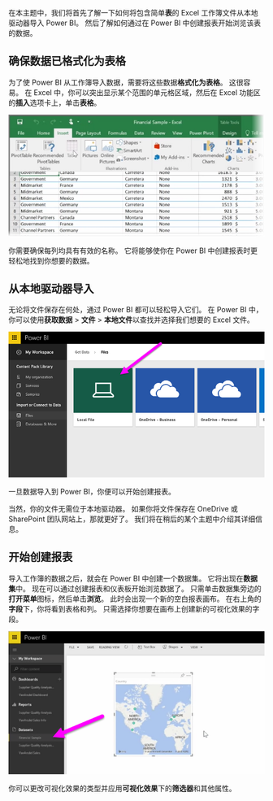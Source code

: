 在本主题中，我们将首先了解一下如何将包含简单**表**的 Excel 工作簿文件从本地驱动器导入 Power BI。 然后了解如何通过在 Power BI 中创建报表开始浏览该表的数据。

## <a name="make-sure-your-data-is-formatted-as-a-table"></a>确保数据已格式化为表格
为了使 Power BI 从工作簿导入数据，需要将这些数据**格式化为表格**。 这很容易。 在 Excel 中，你可以突出显示某个范围的单元格区域，然后在 Excel 功能区的**插入**选项卡上，单击**表格**。

![](media/5-2-upload-excel/5-2_1.png)

你需要确保每列均具有有效的名称。 它将能够使你在 Power BI 中创建报表时更轻松地找到你想要的数据。

## <a name="import-from-a-local-drive"></a>从本地驱动器导入
无论将文件保存在何处，通过 Power BI 都可以轻松导入它们。 在 Power BI 中，你可以使用**获取数据**  >  **文件**  >  **本地文件**以查找并选择我们想要的 Excel 文件。

![](media/5-2-upload-excel/5-2_2.png)

一旦数据导入到 Power BI，你便可以开始创建报表。

当然，你的文件无需位于本地驱动器。 如果你将文件保存在 OneDrive 或 SharePoint 团队网站上，那就更好了。 我们将在稍后的某个主题中介绍其详细信息。

## <a name="start-creating-reports"></a>开始创建报表
导入工作簿的数据之后，就会在 Power BI 中创建一个数据集。 它将出现在**数据集**中。 现在可以通过创建报表和仪表板开始浏览数据了。 只需单击数据集旁边的**打开菜单**图标，然后单击**浏览**。 此时会出现一个新的空白报表画布。 在右上角的**字段**下，你将看到表格和列。 只需选择你想要在画布上创建新的可视化效果的字段。

![](media/5-2-upload-excel/5-2_3.png)

你可以更改可视化效果的类型并应用**可视化效果**下的**筛选器**和其他属性。

